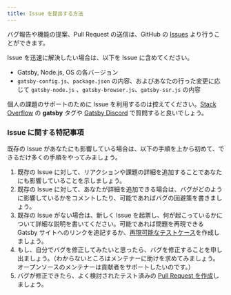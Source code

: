 ```yaml
---
title: Issue を提出する方法
---
```


バグ報告や機能の提案、Pull Request の送信は、GitHub の [Issues](https://github.com/gatsbyjs/gatsby/issues) より行うことができます。

Issue を迅速に解決したい場合は、以下を Issue に含めてください。

- Gatsby, Node.js, OS の各バージョン
- `gatsby-config.js`、`package.json` の内容、およびあなたの行った変更に応じて `gatsby-node.js` 、`gatsby-browser.js`、`gatsby-ssr.js` の内容

個人の課題のサポートのために Issue を利用するのは控えてください。[Stack Overflow](https://stackoverflow.com/questions/ask?tags=gatsby) の **gatsby** タグや [Gatsby Discord](https://gatsby.dev/discord) で質問すると良いでしょう。

### Issue に関する特記事項

既存の Issue があなたにも影響している場合は、以下の手順を上から初めて、できるだけ多くの手順をやってみましょう。

1. 既存の Issue に対して、リアクションや課題の詳細を追加することであなたにも影響していることを示しましょう。
2. 既存の Issue に対して、あなたが詳細を追加できる場合は、バグがどのように影響しているかをコメントしたり、可能であればバグの回避策を書きましょう。
3. 既存の Issue がない場合は、新しく Issue を起票し、何が起こっているかについて詳細な説明を書いてください。可能であれば問題を再現できる Gatsby サイトへのリンクを追記するか、[再現可能なテストケース](/contributing/how-to-make-a-reproducible-test-case/)を作成しましょう。
4. もし、自分でバグを修正してみたいと思ったら、バグを修正することを申し出ましょう。（わからないところはメンテナーに助けを求めてみましょう。オープンソースのメンテナーは貢献者をサポートしたいのです。）
5. バグが修正できたら、よく検討されたテスト済みの [Pull Request を作成](/contributing/how-to-open-a-pull-request/)しましょう。
